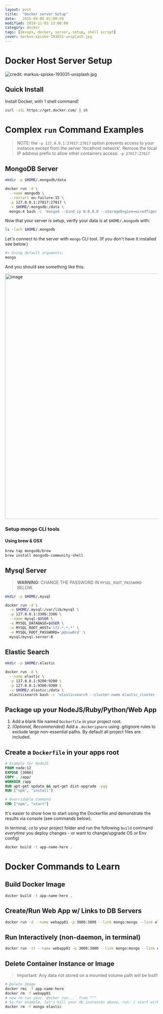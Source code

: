 ```yaml
---
layout: post
title:  "Docker server Setup"
date:   2015-04-06 01:00:59
modified: 2019-11-03 13:00:00
category: docker
tags: [devops, docker, server, setup, shell script]
cover: markus-spiske-193031-unsplash.jpg
---
```


# Docker **Host Server** Setup

![credit: markus-spiske-193031-unsplash.jpg](markus-spiske-193031-unsplash.jpg)

## Quick Install

Install Docker, with 1 shell command!

~~~sh
curl -sSL https://get.docker.com/ | sh
~~~

# Complex `run` Command Examples

> NOTE: the `-p 127.0.0.1:27017:27017` option prevents access to your instance except from the server 'localhost network'.
> Remove the local IP address prefix to allow other containers access: `-p 27017:27017`

## MongoDB Server

~~~sh
mkdir -p $HOME/.mongodb/data

docker run -d \
  --name mongodb \
  --restart on-failure:15 \
  -p 127.0.0.1:27017:27017 \
  -v $HOME/.mongodb:/data \
  mongo:4 bash -c 'mongod --bind_ip 0.0.0.0 --storageEngine=wiredTiger'
~~~

Now that your server is setup, verify your data is at `$HOME/.mongodb` with:

```sh
ls -lach $HOME/.mongodb
```

Let's connect to the server with `mongo` CLI tool. (If you don't have it installed see below.)

```sh
#> Using default arguments:
mongo
```

And you should see something like this:

<img width="807" alt="image" src="https://user-images.githubusercontent.com/397632/68092978-2ac57a80-fe4e-11e9-9b15-d365da0b4637.png">


### Setup mongo CLI tools

#### Using brew & OSX

```sh
brew tap mongodb/brew
brew install mongodb-community-shell
```


## Mysql Server

> **WARNING:** CHANGE THE PASSWORD IN `MYSQL_ROOT_PASSWORD` BELOW.

```sh
mkdir -p $HOME/.mysql

docker run -d \
  -v $HOME/.mysql:/var/lib/mysql \
  -p 127.0.0.1:3306:3306 \
  --name mysql-$USER \
  -e MYSQL_DATABASE=$USER \
  -e MYSQL_ROOT_HOST='172.*.*.*' \
  -e MYSQL_ROOT_PASSWORD='p@ssw0rd' \
  mysql/mysql-server:8
```

## Elastic Search

~~~sh
mkdir -p $HOME/.elastic

docker run -d \
  --name elastic \
  -p 127.0.0.1:9200:9200 \
  -p 127.0.0.1:9300:9300 \
  -v $HOME/.elastic:/data \
  elasticsearch bash -c 'elasticsearch --cluster.name elastic_cluster --node.name elastic01 --path.data /data/elastic-data --path.logs /data/elastic-logs '
~~~


## Package up your NodeJS/Ruby/Python/Web App

1. Add a blank file named `Dockerfile` in your project root.
1. _(Optional, Recommended)_ Add a `.dockerignore` using .gitignore rules to exclude large non-essential paths. By default all project files are included.

## Create a `Dockerfile` in your apps root

~~~dockerfile
# Example for NodeJS
FROM node:12
EXPOSE [3000]
COPY . /app/
WORKDIR /app
RUN apt-get update && apt-get dist-upgrade -yqq
RUN ["npm", "install"]

# Overridable Command
CMD ["npm", "start"]
~~~

It's easier to show how to start using the Dockerfile and demonstrate the results via console (see commands below).

In terminal, `cd` to your project folder and run the following `build` command _everytime_ you deploy changes - or want to change/upgrade OS or Env config)

```sh
docker build -t app-name-here .
```


# Docker Commands to Learn

## Build Docker Image

~~~sh
docker build -t app-name-here .
~~~

## Create/Run Web App w/ Links to DB Servers

~~~sh
docker run -d --name webapp01 -p 3000:3000 --link mongo:mongo --link elastic:elastic app-name-here
~~~

## Run Interactively (non-daemon, in terminal)

~~~sh
docker run -it --name webapp01 -p 3000:3000 --link mongo:mongo --link elastic:elastic app-name-here bash
~~~

## Delete Container Instance or Image

> Important: Any data not stored on a mounted volume path will be lost!!

~~~sh
# Delete Image
docker rmi -f app-name-here
docker rm -f webapp01
# now re-run your `docker run...` from ^^^
# So for example, let's kill your db instances above, run: ( start with something like `docker stop {mongo,elastic}` )
docker rm -f mongo elastic
~~~


<!--

## Optional Config & Monitoring Tools

~~~sh
# Debian/BSD Requirements / Updates + monitoring tools: atop & htop
apt-get update && apt-get install -y vim-nox git-core curl atop htop build-essential libssl-dev linux-image-amd64 linux-headers-amd64 sudo

# OSX, Debian & RHEL: Host OS Tuning
sysctl -w vm.max_map_count=262144

# Updates Profile init scripts before appending new scripts below
mkdir ~/backups
cp ~/.bash* ~/backups/

# Debian/BSD:  Append Shell Environment Shortcuts + XTERM Colors
curl -o- https://raw.githubusercontent.com/justsml/system-setup-tools/master/modules/vim-update.sh | bash

curl -sSL https://raw.githubusercontent.com/justsml/system-setup-tools/master/home-scripts/.bashrc >> ~/.bashrc
curl -sSL https://raw.githubusercontent.com/justsml/system-setup-tools/master/home-scripts/.bash_aliases >> ~/.bash_aliases

# Read into current shell (login steps already missed the aliases file)
source ~/.bashrc

# Docker pre reqs
# sudo apt-get install -y linux-image-virtual linux-image-extra-virtual
~~~

> Only for SELinux Enabled Systems

~~~sh
# SELinux fixes (optional)
# chcon -Rt svirt_sandbox_file_t /mongodb
# chcon -Rt svirt_sandbox_file_t /elastic
~~~

-->


